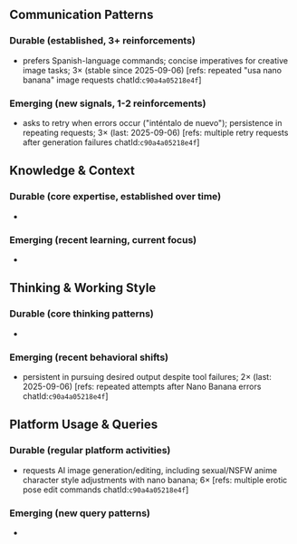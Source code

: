## Communication Patterns
### Durable (established, 3+ reinforcements)
- prefers Spanish-language commands; concise imperatives for creative image tasks; 3× (stable since 2025-09-06) [refs: repeated "usa nano banana" image requests chatId:`c90a4a05218e4f`]

### Emerging (new signals, 1-2 reinforcements)
- asks to retry when errors occur ("inténtalo de nuevo"); persistence in repeating requests; 3× (last: 2025-09-06) [refs: multiple retry requests after generation failures chatId:`c90a4a05218e4f`]

## Knowledge & Context
### Durable (core expertise, established over time)
-  

### Emerging (recent learning, current focus)
-  

## Thinking & Working Style
### Durable (core thinking patterns)
-  

### Emerging (recent behavioral shifts)
- persistent in pursuing desired output despite tool failures; 2× (last: 2025-09-06) [refs: repeated attempts after Nano Banana errors chatId:`c90a4a05218e4f`]

## Platform Usage & Queries
### Durable (regular platform activities)
- requests AI image generation/editing, including sexual/NSFW anime character style adjustments with nano banana; 6× [refs: multiple erotic pose edit commands chatId:`c90a4a05218e4f`]

### Emerging (new query patterns)
- 